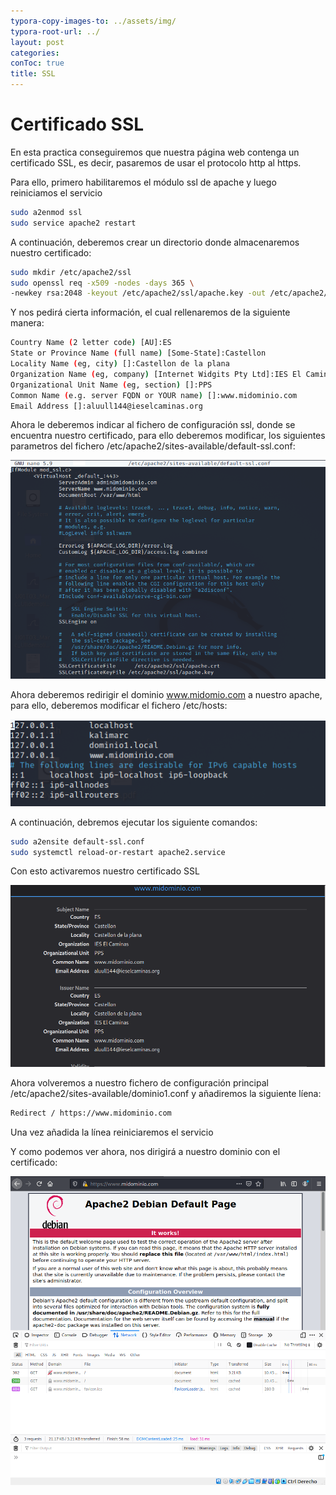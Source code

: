 ```yaml
---
typora-copy-images-to: ../assets/img/
typora-root-url: ../
layout: post
categories: 
conToc: true
title: SSL
---
```


# Certificado SSL

En esta practica conseguiremos que nuestra página web contenga un certificado SSL, es decir, pasaremos de usar el protocolo http al https.

Para ello, primero habilitaremos el módulo ssl de apache y luego reiniciamos el servicio

```bash
sudo a2enmod ssl
sudo service apache2 restart
```

 

A continuación, deberemos crear un directorio donde almacenaremos nuestro certificado:

```bash
sudo mkdir /etc/apache2/ssl
sudo openssl req -x509 -nodes -days 365 \ 
-newkey rsa:2048 -keyout /etc/apache2/ssl/apache.key -out /etc/apache2/ssl/apache.crt
```

Y nos pedirá cierta información, el cual rellenaremos de la siguiente manera:

```bash
Country Name (2 letter code) [AU]:ES
State or Province Name (full name) [Some-State]:Castellon 
Locality Name (eg, city) []:Castellon de la plana 
Organization Name (eg, company) [Internet Widgits Pty Ltd]:IES El Caminas
Organizational Unit Name (eg, section) []:PPS
Common Name (e.g. server FQDN or YOUR name) []:www.midominio.com
Email Address []:aluull144@ieselcaminas.org
```

Ahora le deberemos indicar al fichero de configuración ssl, donde se encuentra nuestro certificado, para ello deberemos modificar, los siguientes parametros del fichero /etc/apache2/sites-available/default-ssl.conf:

![image-20211209132844523](/assets/img/image-20211209132844523.png)

Ahora deberemos redirigir el dominio www.midomio.com a nuestro apache, para ello, deberemos modificar el fichero /etc/hosts:

![image-20211209133450399](/assets/img/image-20211209133450399.png)



A continuación, debremos ejecutar los siguiente comandos:

```bash
sudo a2ensite default-ssl.conf
sudo systemctl reload-or-restart apache2.service

```

Con esto activaremos nuestro certificado SSL

![image-20211209172804614](/assets/img/image-20211209172804614.png)



Ahora volveremos a nuestro fichero de configuración principal /etc/apache2/sites-available/dominio1.conf y  añadiremos la siguiente líena:

```bash
Redirect / https://www.midominio.com
```

Una vez añadida la línea reiniciaremos el servicio

Y como podemos ver ahora, nos dirigirá a nuestro dominio con el certificado:

![image-20211209174317679](/assets/img/image-20211209174317679.png)
